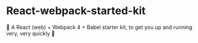 # React-webpack-started-kit
🚀 A React (web) + Webpack 4 + Babel starter kit, to get you up and running very, very quickly 🚀
